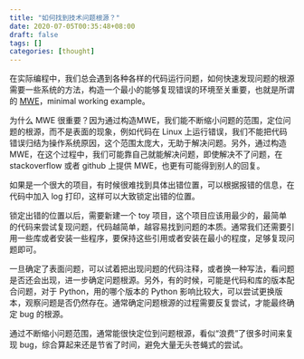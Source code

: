 ```yaml
---
title: "如何找到技术问题根源？"
date: 2020-07-05T00:35:48+08:00
draft: false
tags: []
categories: [thought]
---
```


在实际编程中，我们总会遇到各种各样的代码运行问题，如何快速发现问题的根源需要一些系统的方法，构造一个最小的能够复现错误的环境至关重要，也就是所谓的 [MWE](https://stackoverflow.com/help/minimal-reproducible-example)，minimal working example。

<!--more-->

为什么 MWE 很重要？因为通过构造MWE，我们能不断缩小问题的范围，定位问题的根源，而不是表面的现象，例如代码在 Linux 上运行错误，我们不能把代码错误归结为操作系统原因，这个范围太庞大，无助于解决问题。另外，通过构造  MWE，在这个过程中，我们可能靠自己就能解决问题，即使解决不了问题，在 stackoverflow 或者 github 上提供 MWE，也更有可能得到别人的回复。

如果是一个很大的项目，有时候很难找到具体出错位置，可以根据报错的信息，在代码中加入 log 打印，这样可以大致锁定出错的位置。

锁定出错的位置以后，需要新建一个 toy 项目，这个项目应该用最少的，最简单的代码来尝试复现问题，代码越简单，越容易找到问题的本质。通常我们还需要引用一些库或者安装一些程序，要保持这些引用或者安装在最小的程度，足够复现问题即可。

一旦确定了表面问题，可以试着把出现问题的代码注释，或者换一种写法，看问题是否还会出现，进一步确定问题根源。另外，有的时候，可能是代码和库的版本配合问题，对于 Python，用的哪个版本的 Python 影响比较大，可以尝试更换版本，观察问题是否仍然存在。通常确定问题根源的过程需要反复尝试，才能最终确定 bug 的根源。

通过不断缩小问题范围，通常能很快定位到问题根源，看似“浪费”了很多时间来复现 bug，综合算起来还是节省了时间，避免大量无头苍蝇式的尝试。
